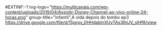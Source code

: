 
#EXTINF:-1 tvg-logo="https://multicanais.com/wp-content/uploads/2019/04/Assistir-Disney-Channel-ao-vivo-online-24-horas.png" group-title="infantil",A vida depois do tombo ep3 
https://drive.google.com/file/d/15grpy_0HHdablnXUyTAs3IhlJV_slHf8/view
